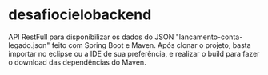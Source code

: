 # desafiocielobackend
API RestFull para disponibilizar os dados do JSON "lancamento-conta-legado.json" feito com Spring Boot e Maven. Após clonar o projeto, basta importar no eclipse ou a IDE de sua preferência, e realizar o build para fazer o download das dependências do Maven.